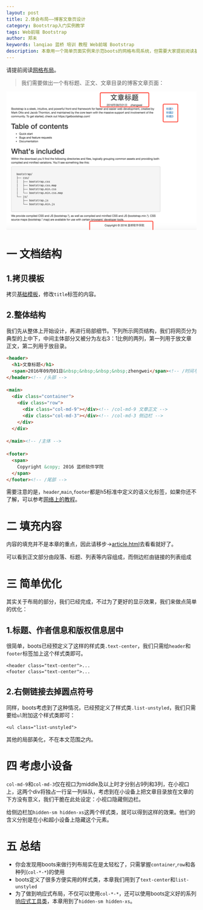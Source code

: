 ```yaml
---
layout: post
title: 2.体会布局——博客文章页设计
category: Bootstrap入门实例教学
tags: Web前端 Bootstrap 
author: 郑未
keywords: lanqiao 蓝桥 培训 教程 Web前端 Bootstrap
description: 本章用一个简单页面实例来示范boots的网格布局系统，但需要大家提前阅读基础知识<a href="/boots-reference/boots-ref-grid">网格布局</a>。
---
```

请提前阅读[网格布局](/boots-reference/boots-ref-grid)。

>我们需要做出一个有标题、正文、文章目录的博客文章页面：

![文章页](/public/img/boots/3.1.png "文章页")

# 一 文档结构

## 1.拷贝模板

拷贝[基础模板](https://coding.net/u/lanqiao/p/bootstrapDemo/git/blob/master/01/index0.html)，修改`title`标签的内容。

## 2.整体结构

我们先从整体上开始设计，再进行局部细节。下列所示网页结构，我们将网页分为典型的上中下，中间主体部分又被分为左右3：1比例的两列，第一列用于放文章正文，第二列用于放目录。

```html
<header>
  <h1>文章标题</h1>
  <span>2016年09月01日&nbsp;&nbsp;&nbsp;&nbsp;zhengwei</span><!-- /时间与作者信息 -->
</header><!-- /头部 -->

<main>
  <div class="container">
    <div class="row">
      <div class="col-md-9"></div><!-- /col-md-9 文章正文 -->
      <div class="col-md-3"></div><!-- /col-md-3 侧边栏 -->
    </div>
  </div>
  
</main><!-- /主体 -->

<footer>
  <span>
    Copyright &copy; 2016 蓝桥软件学院
  </span>
</footer><!-- /尾部 -->
```

需要注意的是，`header`,`main`,`footer`都是h5标准中定义的语义化标签，如果你还不了解，可以参考[网络上的教程](http://www.runoob.com/html/html5-new-element.html)。

# 二 填充内容

内容的填充并不是本章的重点，因此请移步→[article.html](https://coding.net/u/lanqiao/p/bootstrapDemo/git/blob/master/03/article.html)去看看就好了。

可以看到正文部分由段落、标题、列表等内容组成，而侧边栏由链接的列表组成

# 三 简单优化

其实关于布局的部分，我们已经完成，不过为了更好的显示效果，我们来做点简单的优化：

## 1.标题、作者信息和版权信息居中

很简单，boots已经预定义了这样的样式类`.text-center`，我们只需给`header`和`footer`标签加上这个样式类即可。

    <header class="text-center">...
    <footer class="text-center">...

## 2.右侧链接去掉圆点符号

同样，boots考虑到了这种情况，已经预定义了样式类`.list-unstyled`，我们只需要给`ul`附加这个样式类即可：

    <ul class="list-unstyled">

其他的局部美化，不在本文范围之内。

# 四 考虑小设备

`col-md-9`和`col-md-3`仅在视口为middle及以上时才分别占9列和3列，在小视口上，这两个div将独占一行呈一列纵队，考虑到在小设备上把文章目录放在文章的下方没有意义，我们干脆在此处设定：小视口隐藏侧边栏。

给侧边栏加`hidden-sm hidden-xs`这两个样式类，就可以得到这样的效果。他们的含义分别是在小和超小设备上隐藏这个元素。

# 五 总结

* 你会发现用boots来做行列布局实在是太轻松了，只需掌握`container`,`row`和各种列(`col-*-*`)的使用
* boots定义了很多方便实用的样式类，本章我们用到了`text-center`和`list-unstyled`
* 为了做到响应式布局，不仅可以使用`col-*-*`，还可以使用boots定义好的系列[响应式工具类](http://v3.bootcss.com/css/#responsive-utilities)，本章用到了`hidden-sm hidden-xs`。